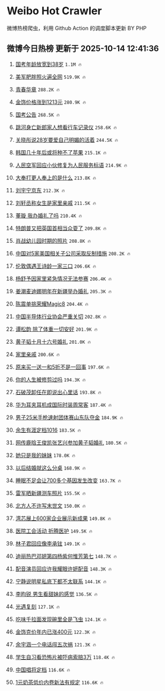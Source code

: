 # Weibo Hot Crawler 



微博热榜爬虫，利用 Github Action 的调度脚本更新 BY PHP 


## 微博今日热榜 更新于 2025-10-14 12:41:36 
1. [国考年龄放宽到38岁](https://s.weibo.com/weibo?q=%23%E5%9B%BD%E8%80%83%E5%B9%B4%E9%BE%84%E6%94%BE%E5%AE%BD%E5%88%B038%E5%B2%81%23&t=31&band_rank=1&Refer=top) `1.1M 🔥` 

1. [美军肥胖照火遍全网](https://s.weibo.com/weibo?q=%23%E7%BE%8E%E5%86%9B%E8%82%A5%E8%83%96%E7%85%A7%E7%81%AB%E9%81%8D%E5%85%A8%E7%BD%91%23&t=31&band_rank=2&Refer=top) `519.9K 🔥` 

1. [青春华章](https://s.weibo.com/weibo?q=%23%E9%9D%92%E6%98%A5%E5%8D%8E%E7%AB%A0%23&t=31&band_rank=3&Refer=top) `288.2K 🔥` 

1. [金饰价格涨到1213元](https://s.weibo.com/weibo?q=%23%E9%87%91%E9%A5%B0%E4%BB%B7%E6%A0%BC%E6%B6%A8%E5%88%B01213%E5%85%83%23&t=31&band_rank=4&Refer=top) `280.9K 🔥` 

1. [国考公告](https://s.weibo.com/weibo?q=%E5%9B%BD%E8%80%83%E5%85%AC%E5%91%8A&t=31&band_rank=5&Refer=top) `268.5K 🔥` 

1. [跳河身亡新郎家人想看行车记录仪](https://s.weibo.com/weibo?q=%23%E8%B7%B3%E6%B2%B3%E8%BA%AB%E4%BA%A1%E6%96%B0%E9%83%8E%E5%AE%B6%E4%BA%BA%E6%83%B3%E7%9C%8B%E8%A1%8C%E8%BD%A6%E8%AE%B0%E5%BD%95%E4%BB%AA%23&t=31&band_rank=6&Refer=top) `258.6K 🔥` 

1. [关晓彤说28岁要爱自己明媚的活着](https://s.weibo.com/weibo?q=%E5%85%B3%E6%99%93%E5%BD%A4%E8%AF%B428%E5%B2%81%E8%A6%81%E7%88%B1%E8%87%AA%E5%B7%B1%E6%98%8E%E5%AA%9A%E7%9A%84%E6%B4%BB%E7%9D%80&t=31&band_rank=7&Refer=top) `244.5K 🔥` 

1. [韩国几十年后或将种不了苹果](https://s.weibo.com/weibo?q=%23%E9%9F%A9%E5%9B%BD%E5%87%A0%E5%8D%81%E5%B9%B4%E5%90%8E%E6%88%96%E5%B0%86%E7%A7%8D%E4%B8%8D%E4%BA%86%E8%8B%B9%E6%9E%9C%23&t=31&band_rank=8&Refer=top) `215.1K 🔥` 

1. [人民空军回应小伙修复为人民服务标语](https://s.weibo.com/weibo?q=%23%E4%BA%BA%E6%B0%91%E7%A9%BA%E5%86%9B%E5%9B%9E%E5%BA%94%E5%B0%8F%E4%BC%99%E4%BF%AE%E5%A4%8D%E4%B8%BA%E4%BA%BA%E6%B0%91%E6%9C%8D%E5%8A%A1%E6%A0%87%E8%AF%AD%23&t=31&band_rank=9&Refer=top) `214.9K 🔥` 

1. [大奉打更人奉上的是什么](https://s.weibo.com/weibo?q=%E5%A4%A7%E5%A5%89%E6%89%93%E6%9B%B4%E4%BA%BA%E5%A5%89%E4%B8%8A%E7%9A%84%E6%98%AF%E4%BB%80%E4%B9%88&t=31&band_rank=10&Refer=top) `213.8K 🔥` 

1. [刘宇宁京东](https://s.weibo.com/weibo?q=%23%E5%88%98%E5%AE%87%E5%AE%81%E4%BA%AC%E4%B8%9C%23&t=31&band_rank=11&Refer=top) `212.3K 🔥` 

1. [刘轩丞称女生是家里亲戚](https://s.weibo.com/weibo?q=%23%E5%88%98%E8%BD%A9%E4%B8%9E%E7%A7%B0%E5%A5%B3%E7%94%9F%E6%98%AF%E5%AE%B6%E9%87%8C%E4%BA%B2%E6%88%9A%23&t=31&band_rank=12&Refer=top) `211.5K 🔥` 

1. [董璇 我办婚礼了吗](https://s.weibo.com/weibo?q=%E8%91%A3%E7%92%87%20%E6%88%91%E5%8A%9E%E5%A9%9A%E7%A4%BC%E4%BA%86%E5%90%97&t=31&band_rank=13&Refer=top) `210.4K 🔥` 

1. [特朗普又把英国首相当众耍了](https://s.weibo.com/weibo?q=%E7%89%B9%E6%9C%97%E6%99%AE%E5%8F%88%E6%8A%8A%E8%8B%B1%E5%9B%BD%E9%A6%96%E7%9B%B8%E5%BD%93%E4%BC%97%E8%80%8D%E4%BA%86&t=31&band_rank=14&Refer=top) `209.8K 🔥` 

1. [肖战幼儿园时期的照片](https://s.weibo.com/weibo?q=%23%E8%82%96%E6%88%98%E5%B9%BC%E5%84%BF%E5%9B%AD%E6%97%B6%E6%9C%9F%E7%9A%84%E7%85%A7%E7%89%87%23&t=31&band_rank=15&Refer=top) `208.8K 🔥` 

1. [中国对5家美国相关子公司采取反制措施](https://s.weibo.com/weibo?q=%23%E4%B8%AD%E5%9B%BD%E5%AF%B95%E5%AE%B6%E7%BE%8E%E5%9B%BD%E7%9B%B8%E5%85%B3%E5%AD%90%E5%85%AC%E5%8F%B8%E9%87%87%E5%8F%96%E5%8F%8D%E5%88%B6%E6%8E%AA%E6%96%BD%23&t=31&band_rank=16&Refer=top) `208.2K 🔥` 

1. [伦敦偶遇王诗龄一家三口](https://s.weibo.com/weibo?q=%23%E4%BC%A6%E6%95%A6%E5%81%B6%E9%81%87%E7%8E%8B%E8%AF%97%E9%BE%84%E4%B8%80%E5%AE%B6%E4%B8%89%E5%8F%A3%23&t=31&band_rank=17&Refer=top) `206.6K 🔥` 

1. [杨舒予因家里紧急情况无法参赛](https://s.weibo.com/weibo?q=%23%E6%9D%A8%E8%88%92%E4%BA%88%E5%9B%A0%E5%AE%B6%E9%87%8C%E7%B4%A7%E6%80%A5%E6%83%85%E5%86%B5%E6%97%A0%E6%B3%95%E5%8F%82%E8%B5%9B%23&t=31&band_rank=18&Refer=top) `206.4K 🔥` 

1. [姜潮麦迪娜明年在新疆举办婚礼](https://s.weibo.com/weibo?q=%E5%A7%9C%E6%BD%AE%E9%BA%A6%E8%BF%AA%E5%A8%9C%E6%98%8E%E5%B9%B4%E5%9C%A8%E6%96%B0%E7%96%86%E4%B8%BE%E5%8A%9E%E5%A9%9A%E7%A4%BC&t=31&band_rank=19&Refer=top) `205.3K 🔥` 

1. [陈震单挑荣耀Magic8](https://s.weibo.com/weibo?q=%23%E9%99%88%E9%9C%87%E5%8D%95%E6%8C%91%E8%8D%A3%E8%80%80Magic8%23&t=31&band_rank=20&Refer=top) `204.4K 🔥` 

1. [中国半导体行业协会严重关切](https://s.weibo.com/weibo?q=%23%E4%B8%AD%E5%9B%BD%E5%8D%8A%E5%AF%BC%E4%BD%93%E8%A1%8C%E4%B8%9A%E5%8D%8F%E4%BC%9A%E4%B8%A5%E9%87%8D%E5%85%B3%E5%88%87%23&t=31&band_rank=21&Refer=top) `202.8K 🔥` 

1. [谭松韵 除了体重一切安好](https://s.weibo.com/weibo?q=%E8%B0%AD%E6%9D%BE%E9%9F%B5%20%E9%99%A4%E4%BA%86%E4%BD%93%E9%87%8D%E4%B8%80%E5%88%87%E5%AE%89%E5%A5%BD&t=31&band_rank=22&Refer=top) `201.9K 🔥` 

1. [黄子韬十月十六号婚礼](https://s.weibo.com/weibo?q=%23%E9%BB%84%E5%AD%90%E9%9F%AC%E5%8D%81%E6%9C%88%E5%8D%81%E5%85%AD%E5%8F%B7%E5%A9%9A%E7%A4%BC%23&t=31&band_rank=23&Refer=top) `201.0K 🔥` 

1. [家里亲戚](https://s.weibo.com/weibo?q=%E5%AE%B6%E9%87%8C%E4%BA%B2%E6%88%9A&t=31&band_rank=24&Refer=top) `200.6K 🔥` 

1. [原来买一送一和5折不是一回事](https://s.weibo.com/weibo?q=%23%E5%8E%9F%E6%9D%A5%E4%B9%B0%E4%B8%80%E9%80%81%E4%B8%80%E5%92%8C5%E6%8A%98%E4%B8%8D%E6%98%AF%E4%B8%80%E5%9B%9E%E4%BA%8B%23&t=31&band_rank=25&Refer=top) `197.6K 🔥` 

1. [你的人生被修剪过吗](https://s.weibo.com/weibo?q=%23%E4%BD%A0%E7%9A%84%E4%BA%BA%E7%94%9F%E8%A2%AB%E4%BF%AE%E5%89%AA%E8%BF%87%E5%90%97%23&t=31&band_rank=26&Refer=top) `194.3K 🔥` 

1. [石破茂卸任在即说出心里话](https://s.weibo.com/weibo?q=%23%E7%9F%B3%E7%A0%B4%E8%8C%82%E5%8D%B8%E4%BB%BB%E5%9C%A8%E5%8D%B3%E8%AF%B4%E5%87%BA%E5%BF%83%E9%87%8C%E8%AF%9D%23&t=31&band_rank=27&Refer=top) `193.8K 🔥` 

1. [华为耳夹耳机成国际时装周常客](https://s.weibo.com/weibo?q=%23%E5%8D%8E%E4%B8%BA%E8%80%B3%E5%A4%B9%E8%80%B3%E6%9C%BA%E6%88%90%E5%9B%BD%E9%99%85%E6%97%B6%E8%A3%85%E5%91%A8%E5%B8%B8%E5%AE%A2%23&t=31&band_rank=28&Refer=top) `187.4K 🔥` 

1. [男子25米手枪速射团体赛山东队夺金](https://s.weibo.com/weibo?q=%23%E7%94%B7%E5%AD%9025%E7%B1%B3%E6%89%8B%E6%9E%AA%E9%80%9F%E5%B0%84%E5%9B%A2%E4%BD%93%E8%B5%9B%E5%B1%B1%E4%B8%9C%E9%98%9F%E5%A4%BA%E9%87%91%23&t=31&band_rank=29&Refer=top) `184.9K 🔥` 

1. [余生有涯定档1016](https://s.weibo.com/weibo?q=%23%E4%BD%99%E7%94%9F%E6%9C%89%E6%B6%AF%E5%AE%9A%E6%A1%A31016%23&t=31&band_rank=30&Refer=top) `183.5K 🔥` 

1. [网传鹿晗王俊凯张艺兴参加黄子韬婚礼](https://s.weibo.com/weibo?q=%23%E7%BD%91%E4%BC%A0%E9%B9%BF%E6%99%97%E7%8E%8B%E4%BF%8A%E5%87%AF%E5%BC%A0%E8%89%BA%E5%85%B4%E5%8F%82%E5%8A%A0%E9%BB%84%E5%AD%90%E9%9F%AC%E5%A9%9A%E7%A4%BC%23&t=31&band_rank=31&Refer=top) `180.5K 🔥` 

1. [她只是我的妹妹](https://s.weibo.com/weibo?q=%E5%A5%B9%E5%8F%AA%E6%98%AF%E6%88%91%E7%9A%84%E5%A6%B9%E5%A6%B9&t=31&band_rank=32&Refer=top) `178.0K 🔥` 

1. [以后结婚就这么分桌](https://s.weibo.com/weibo?q=%E4%BB%A5%E5%90%8E%E7%BB%93%E5%A9%9A%E5%B0%B1%E8%BF%99%E4%B9%88%E5%88%86%E6%A1%8C&t=31&band_rank=33&Refer=top) `168.9K 🔥` 

1. [睡眠不足会让700多个基因发生改变](https://s.weibo.com/weibo?q=%23%E7%9D%A1%E7%9C%A0%E4%B8%8D%E8%B6%B3%E4%BC%9A%E8%AE%A9700%E5%A4%9A%E4%B8%AA%E5%9F%BA%E5%9B%A0%E5%8F%91%E7%94%9F%E6%94%B9%E5%8F%98%23&t=31&band_rank=34&Refer=top) `163.7K 🔥` 

1. [雷军晒新疆测车照片](https://s.weibo.com/weibo?q=%23%E9%9B%B7%E5%86%9B%E6%99%92%E6%96%B0%E7%96%86%E6%B5%8B%E8%BD%A6%E7%85%A7%E7%89%87%23&t=31&band_rank=35&Refer=top) `155.5K 🔥` 

1. [北方人不许写末世文](https://s.weibo.com/weibo?q=%E5%8C%97%E6%96%B9%E4%BA%BA%E4%B8%8D%E8%AE%B8%E5%86%99%E6%9C%AB%E4%B8%96%E6%96%87&t=31&band_rank=36&Refer=top) `150.0K 🔥` 

1. [湾芯展上600家企业展示新成果](https://s.weibo.com/weibo?q=%23%E6%B9%BE%E8%8A%AF%E5%B1%95%E4%B8%8A600%E5%AE%B6%E4%BC%81%E4%B8%9A%E5%B1%95%E7%A4%BA%E6%96%B0%E6%88%90%E6%9E%9C%23&t=31&band_rank=37&Refer=top) `149.8K 🔥` 

1. [医院工会活动 折腾医护](https://s.weibo.com/weibo?q=%E5%8C%BB%E9%99%A2%E5%B7%A5%E4%BC%9A%E6%B4%BB%E5%8A%A8%20%E6%8A%98%E8%85%BE%E5%8C%BB%E6%8A%A4&t=31&band_rank=38&Refer=top) `149.5K 🔥` 

1. [林子君回应像李承铉](https://s.weibo.com/weibo?q=%E6%9E%97%E5%AD%90%E5%90%9B%E5%9B%9E%E5%BA%94%E5%83%8F%E6%9D%8E%E6%89%BF%E9%93%89&t=31&band_rank=39&Refer=top) `149.1K 🔥` 

1. [迪丽热巴邓妍第四杨紫何惟芳第七](https://s.weibo.com/weibo?q=%23%E8%BF%AA%E4%B8%BD%E7%83%AD%E5%B7%B4%E9%82%93%E5%A6%8D%E7%AC%AC%E5%9B%9B%E6%9D%A8%E7%B4%AB%E4%BD%95%E6%83%9F%E8%8A%B3%E7%AC%AC%E4%B8%83%23&t=31&band_rank=40&Refer=top) `148.7K 🔥` 

1. [配音演员回应许我耀眼许妍配音](https://s.weibo.com/weibo?q=%23%E9%85%8D%E9%9F%B3%E6%BC%94%E5%91%98%E5%9B%9E%E5%BA%94%E8%AE%B8%E6%88%91%E8%80%80%E7%9C%BC%E8%AE%B8%E5%A6%8D%E9%85%8D%E9%9F%B3%23&t=31&band_rank=41&Refer=top) `148.3K 🔥` 

1. [宁静说明星私底下都不太联系](https://s.weibo.com/weibo?q=%23%E5%AE%81%E9%9D%99%E8%AF%B4%E6%98%8E%E6%98%9F%E7%A7%81%E5%BA%95%E4%B8%8B%E9%83%BD%E4%B8%8D%E5%A4%AA%E8%81%94%E7%B3%BB%23&t=31&band_rank=42&Refer=top) `144.1K 🔥` 

1. [李昀锐 男生看甜妹的感觉](https://s.weibo.com/weibo?q=%E6%9D%8E%E6%98%80%E9%94%90%20%E7%94%B7%E7%94%9F%E7%9C%8B%E7%94%9C%E5%A6%B9%E7%9A%84%E6%84%9F%E8%A7%89&t=31&band_rank=43&Refer=top) `136.5K 🔥` 

1. [光遇复刻](https://s.weibo.com/weibo?q=%E5%85%89%E9%81%87%E5%A4%8D%E5%88%BB&t=31&band_rank=44&Refer=top) `127.1K 🔥` 

1. [吃味千拉面发现碗里全是飞虫](https://s.weibo.com/weibo?q=%23%E5%90%83%E5%91%B3%E5%8D%83%E6%8B%89%E9%9D%A2%E5%8F%91%E7%8E%B0%E7%A2%97%E9%87%8C%E5%85%A8%E6%98%AF%E9%A3%9E%E8%99%AB%23&t=31&band_rank=45&Refer=top) `124.1K 🔥` 

1. [金饰克价年内已涨400元](https://s.weibo.com/weibo?q=%23%E9%87%91%E9%A5%B0%E5%85%8B%E4%BB%B7%E5%B9%B4%E5%86%85%E5%B7%B2%E6%B6%A8400%E5%85%83%23&t=31&band_rank=46&Refer=top) `122.3K 🔥` 

1. [余宇涵一个电话闯五次祸](https://s.weibo.com/weibo?q=%E4%BD%99%E5%AE%87%E6%B6%B5%E4%B8%80%E4%B8%AA%E7%94%B5%E8%AF%9D%E9%97%AF%E4%BA%94%E6%AC%A1%E7%A5%B8&t=31&band_rank=47&Refer=top) `121.3K 🔥` 

1. [学生自习看恐怖片被吓病索赔3万](https://s.weibo.com/weibo?q=%23%E5%AD%A6%E7%94%9F%E8%87%AA%E4%B9%A0%E7%9C%8B%E6%81%90%E6%80%96%E7%89%87%E8%A2%AB%E5%90%93%E7%97%85%E7%B4%A2%E8%B5%943%E4%B8%87%23&t=31&band_rank=48&Refer=top) `118.4K 🔥` 

1. [中国唱将定档](https://s.weibo.com/weibo?q=%23%E4%B8%AD%E5%9B%BD%E5%94%B1%E5%B0%86%E5%AE%9A%E6%A1%A3%23&t=31&band_rank=49&Refer=top) `116.6K 🔥` 

1. [1元奶茶低价内卷新法有规定](https://s.weibo.com/weibo?q=%231%E5%85%83%E5%A5%B6%E8%8C%B6%E4%BD%8E%E4%BB%B7%E5%86%85%E5%8D%B7%E6%96%B0%E6%B3%95%E6%9C%89%E8%A7%84%E5%AE%9A%23&t=31&band_rank=50&Refer=top) `116.6K 🔥` 

